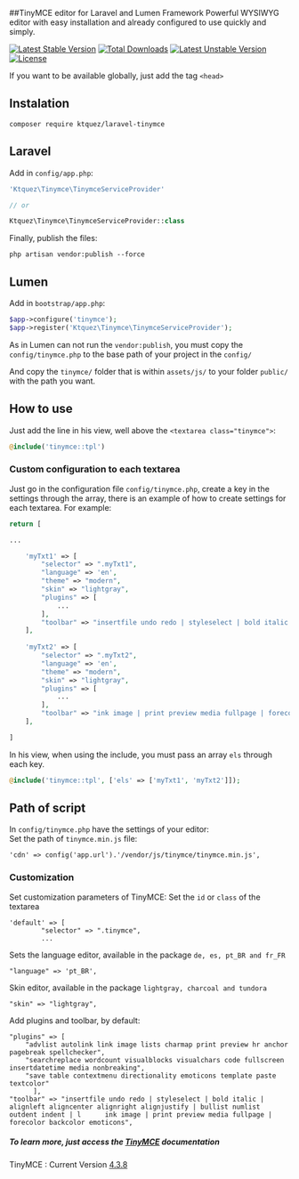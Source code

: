 ##TinyMCE editor for Laravel and Lumen Framework
Powerful WYSIWYG editor with easy installation and already configured to use quickly and simply.

[![Latest Stable Version](https://poser.pugx.org/ktquez/laravel-tinymce/v/stable)](https://packagist.org/packages/ktquez/laravel-tinymce) [![Total Downloads](https://poser.pugx.org/ktquez/laravel-tinymce/downloads)](https://packagist.org/packages/ktquez/laravel-tinymce) [![Latest Unstable Version](https://poser.pugx.org/ktquez/laravel-tinymce/v/unstable)](https://packagist.org/packages/ktquez/laravel-tinymce) [![License](https://poser.pugx.org/ktquez/laravel-tinymce/license)](https://packagist.org/packages/ktquez/laravel-tinymce)

If you want to be available globally, just add the tag ``<head>``

## Instalation
```shell
composer require ktquez/laravel-tinymce 
```

## Laravel
Add in ``config/app.php``: <br>
```php
'Ktquez\Tinymce\TinymceServiceProvider'

// or

Ktquez\Tinymce\TinymceServiceProvider::class
```

Finally, publish the files: <br>
```shell
php artisan vendor:publish --force
```

## Lumen
Add in ``bootstrap/app.php``: <br>
```php
$app->configure('tinymce');
$app->register('Ktquez\Tinymce\TinymceServiceProvider');
```

As in Lumen can not run the ``vendor:publish``, you must copy the ``config/tinymce.php`` to the base path of your project in the ``config/``

And copy the ``tinymce/`` folder that is within ``assets/js/`` to your folder ``public/`` with the path you want.

## How to use
Just add the line in his view, well above the ``<textarea class="tinymce">``:<br>
```php
@include('tinymce::tpl')  
```


### Custom configuration to each textarea
Just go in the configuration file ``config/tinymce.php``, create a key in the settings through the array, there is an example of how to create settings for each textarea.
For example: 
```php
return [

...

	'myTxt1' => [
		"selector" => ".myTxt1",
		"language" => 'en',
		"theme" => "modern",
		"skin" => "lightgray",
		"plugins" => [
			...
		],
		"toolbar" => "insertfile undo redo | styleselect | bold italic | alignleft aligncenter alignright alignjustify | bullist numlist outdent indent | l      ink image | print preview media fullpage | forecolor backcolor emoticons",
	],
		
	'myTxt2' => [
		"selector" => ".myTxt2",
		"language" => 'en',
		"theme" => "modern",
		"skin" => "lightgray",
		"plugins" => [
			...
		],
		"toolbar" => "ink image | print preview media fullpage | forecolor backcolor emoticons",
	],

]
```

In his view, when using the include, you must pass an array ``els``  through each key.
```php 
@include('tinymce::tpl', ['els' => ['myTxt1', 'myTxt2']]);
```

## Path of script

In ``config/tinymce.php`` have the settings of your editor: <br>
Set the path of ``tinymce.min.js`` file:
```
'cdn' => config('app.url').'/vendor/js/tinymce/tinymce.min.js',
```

### Customization

Set customization parameters of TinyMCE:
Set the ``id`` or ``class``  of the textarea
```
'default' => [
		"selector" => ".tinymce",
		...
```

Sets the language editor, available in the package ``de, es, pt_BR and fr_FR``
```
"language" => 'pt_BR',
```

Skin editor, available in the package ``lightgray, charcoal and tundora``
```
"skin" => "lightgray",
```

Add plugins and toolbar, by default:
```
"plugins" => [
    "advlist autolink link image lists charmap print preview hr anchor pagebreak spellchecker",
    "searchreplace wordcount visualblocks visualchars code fullscreen insertdatetime media nonbreaking",
    "save table contextmenu directionality emoticons template paste textcolor"
	  ],
"toolbar" => "insertfile undo redo | styleselect | bold italic | alignleft aligncenter alignright alignjustify | bullist numlist outdent indent | l      ink image | print preview media fullpage | forecolor backcolor emoticons",
```

##### To learn more, just access the [TinyMCE](https://www.tinymce.com/docs/) documentation 
TinyMCE : Current Version [4.3.8](https://www.tinymce.com/download/) 











